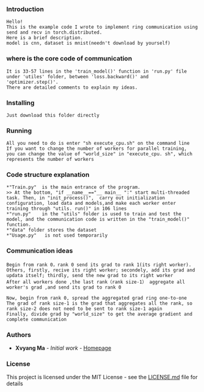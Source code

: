 ### Introduction
 
    Hello! 
    This is the example code I wrote to implement ring communication using send and recv in torch.distributed. 
    Here is a brief description.
    model is cnn, dataset is mnist(needn't download by yourself)
 
### where is the core code of communication
 
    It is 33-57 lines in the 'train_model()' function in 'run.py' file under 'utiles' folder, between 'loss.backward()' and 'optimizer.step()'. 
    There are detailed comments to explain my ideas.
 
### Installing
 
    Just download this folder directly
 
### Running
 
    All you need to do is enter "sh execute_cpu.sh" on the command line
    If you want to change the number of workers for parallel training, 
    you can change the value of "world_size" in "execute_cpu. sh", which represents the number of workers

### Code structure explanation
 
    *"Train.py"  is the main entrance of the program.    
    >> At the bottom, "if __name__=="__ main__ ":" start multi-threaded task. Then, in "init_process()",  carry out initialization configuration, load data and models,and make each worker enter training through "utils. run()" in 106 lines
    *"run.py"    in the "utils" folder is used to train and test the model, and the communication code is written in the "train_model()" function.
    *"data" folder stores the dataset
    *"Usage.py"   is not used temporarily
 
### Communication ideas
    Begin from rank 0，rank 0 send its grad to rank 1(its right worker).
    Others, firstly, recive its right worker; secondely, add its grad and updata itself; thirdly, send the new grad to its right worker
    After all workers done ,the last rank（rank size-1） aggregate all worker's grad ,and send its grad to rank 0
    
    Now, begin from rank 0, spread the aggregated grad ring one-to-one
    The grad of rank size-1 is the grad that aggregates all the rank, so rank size-2 does not need to be sent to rank size-1 again
    Finally, divide grad by "world_size" to get the average gradient and complete communication
 
### Authors
 
* **Xvyang Ma** - *Initial work* - [Homepage](https://github.com/serein-dream)
 
 
### License
 
This project is licensed under the MIT License - see the [LICENSE.md](LICENSE.md) file for details
 
